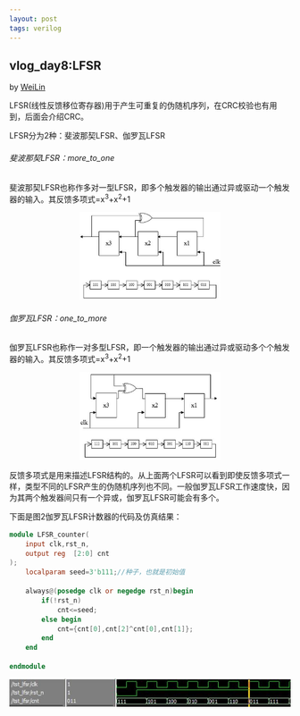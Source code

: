 ```yaml
---
layout: post
tags: verilog
---
```


## vlog_day8:LFSR
by [WeiLin](https://github.com/xLinWei)

LFSR(线性反馈移位寄存器)用于产生可重复的伪随机序列，在CRC校验也有用到，后面会介绍CRC。

LFSR分为2种：斐波那契LFSR、伽罗瓦LFSR
###### 斐波那契LFSR：more_to_one
斐波那契LFSR也称作多对一型LFSR，即多个触发器的输出通过异或驱动一个触发器的输入。其反馈多项式=x<sup>3</sup>+x<sup>2</sup>+1
<center><img src="image/day08/LFSR1.png" width="50%"></center>


###### 伽罗瓦LFSR：one_to_more
伽罗瓦LFSR也称作一对多型LFSR，即一个触发器的输出通过异或驱动多个个触发器的输入。其反馈多项式=x<sup>3</sup>+x<sup>2</sup>+1
<center><img src="image/day08/LFSR2.png" width="50%"></center>

反馈多项式是用来描述LFSR结构的。从上面两个LFSR可以看到即使反馈多项式一样，类型不同的LFSR产生的伪随机序列也不同。一般伽罗瓦LFSR工作速度快，因为其两个触发器间只有一个异或，伽罗瓦LFSR可能会有多个。

下面是图2伽罗瓦LFSR计数器的代码及仿真结果：
```verilog
module LFSR_counter(
    input clk,rst_n,
    output reg  [2:0] cnt
);
    localparam seed=3'b111;//种子，也就是初始值

    always@(posedge clk or negedge rst_n)begin
        if(!rst_n)
            cnt<=seed;
        else begin
            cnt={cnt[0],cnt[2]^cnt[0],cnt[1]};
        end
    end

endmodule
```
<center><img src="image/day08/result.png"></center>